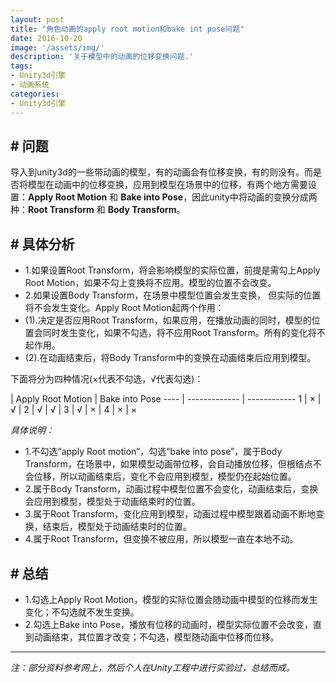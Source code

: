 ```yaml
---
layout: post
title: "角色动画的apply root motion和bake int pose问题"
date: 2016-10-20
image: '/assets/img/'
description: '关于模型中的动画的位移变换问题.'
tags:
- Unity3d引擎 
- 动画系统
categories:
- Unity3d引擎
---
```


## # 问题

导入到unity3d的一些带动画的模型，有的动画会有位移变换，有的则没有。而是否将模型在动画中的位移变换，应用到模型在场景中的位移，有两个地方需要设置：**Apply Root Motion** 和 **Bake into Pose**，因此unity中将动画的变换分成两种：**Root Transform** 和 **Body Transform**。


## # 具体分析

- 1.如果设置Root Transform，将会影响模型的实际位置，前提是需勾上Apply Root Motion，如果不勾上变换将不应用。模型的位置不会改变。
- 2.如果设置Body Transform，在场景中模型位置会发生变换，
但实际的位置将不会发生变化。Apply Root Motion起两个作用：
 - (1).决定是否应用Root Transform，如果应用，在播放动画的同时，模型的位置会同时发生变化，如果不勾选，将不应用Root Transform。所有的变化将不起作用。
 - (2).在动画结束后，将Body Transform中的变换在动画结束后应用到模型。

下面将分为四种情况(×代表不勾选，√代表勾选)：

  | Apply Root Motion | Bake into Pose
---- | ------------- | ------------
1 | × | √ |
2 | √ | √ |
3 | √ | × |
4 | × | × 

*具体说明：*

- 1.不勾选“apply Root motion”，勾选“bake into pose”，属于Body  Transform，在场景中，如果模型动画带位移，会自动播放位移，但根结点不会位移，所以动画结束后，变化不会应用到模型，模型仍在起始位置。
- 2.属于Body Transform，动画过程中模型位置不会变化，动画结束后，变换会应用到模型，模型处于动画结束时的位置。
- 3.属于Root Transform，变化应用到模型，动画过程中模型跟着动画不断地变换，结束后，模型处于动画结束时的位置。
- 4.属于Root Transform，但变换不被应用，所以模型一直在本地不动。


## # 总结

- 1.勾选上Apply Root Motion，模型的实际位置会随动画中模型的位移而发生变化；不勾选就不发生变换。
- 2.勾选上Bake into Pose，播放有位移的动画时，模型实际位置不会改变，直到动画结束，其位置才改变；不勾选，模型随动画中位移而位移。


---

*注：部分资料参考网上，然后个人在Unity工程中进行实验过，总结而成。*